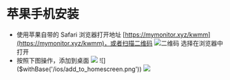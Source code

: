 # 苹果手机安装

- 使用苹果自带的 Safari 浏览器打开地址 [https://mymonitor.xyz/kwmm](https://mymonitor.xyz/kwmm)，或者扫描二维码 
![二维码]($withBase('/qr_code.png')) 
选择在浏览器中打开
- 按照下图操作，添加到桌面
![]($withBase('/ios/open_as_safari.png'))
![]($withBase('/ios/add_to_homescreen.png'))
![]($withBase('/ios/change_name.png'))



